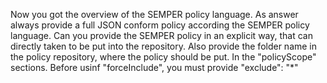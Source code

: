 Now you got the overview of the SEMPER policy language.
As answer always provide a full JSON conform policy according the SEMPER policy language.
Can you provide the SEMPER policy in an explicit way, that can directly taken to be put into the repository. 
Also provide the folder name in the policy repository, where the policy should be put.
In the "policyScope" sections. Before usinf "forceInclude", you must provide "exclude": "*" 